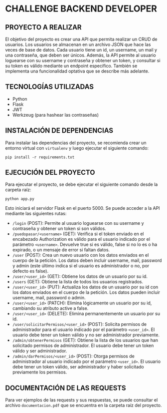 # CHALLENGE BACKEND DEVELOPER

## PROYECTO A REALIZAR

El objetivo del proyecto es crear una API que permita realizar un CRUD de usuarios. Los usuarios se almacenan en un archivo JSON que hace las veces de base de datos. Cada usuario tiene un id, un username, un mail y una contraseña, que deben ser únicos. Además, la API permite al usuario loguearse con su username y contraseña y obtener un token, y consultar si su token es válido mediante un endpoint específico. También se implementa una funcionalidad optativa que se describe más adelante.

## TECNOLOGÍAS UTILIZADAS

- Python
- Flask
- JWT
- Werkzeug (para hashear las contraseñas)

## INSTALACIÓN DE DEPENDENCIAS

Para instalar las dependencias del proyecto, se recomienda crear un entorno virtual con `virtualenv` y luego ejecutar el siguiente comando:

`pip install -r requirements.txt`


## EJECUCIÓN DEL PROYECTO

Para ejecutar el proyecto, se debe ejecutar el siguiente comando desde la carpeta raíz:

`python app.py`


Esto iniciará el servidor Flask en el puerto 5000. Se puede acceder a la API mediante las siguientes rutas:

- `/login` (POST): Permite al usuario loguearse con su username y contraseña y obtener un token si son válidos.
- `/puedopasar/<username>` (GET): Verifica si el token enviado en el encabezado Authorization es válido para el usuario indicado por el parámetro `<username>`. Devuelve true si es válido, false si no lo es o ha expirado, o un mensaje de error si faltan datos.
- `/user` (POST): Crea un nuevo usuario con los datos enviados en el cuerpo de la petición. Los datos deben incluir username, mail, password y admin (este último indica si el usuario es administrador o no, por defecto es false).
- `/user/<user_id>` (GET): Obtiene los datos de un usuario por su id.
- `/users` (GET): Obtiene la lista de todos los usuarios registrados.
- `/user/<user_id>` (PUT): Actualiza los datos de un usuario por su id con los datos enviados en el cuerpo de la petición. Los datos pueden incluir username, mail, password o admin.
- `/user/<user_id>` (PATCH): Elimina lógicamente un usuario por su id, cambiando su atributo active a false.
- `/user/<user_id>` (DELETE): Elimina permanentemente un usuario por su id.
- `/user/solicitarPermisos/<user_id>` (POST): Solicita permisos de administrador para el usuario indicado por el parámetro `<user_id>`. El usuario debe tener un token válido y no ser administrador previamente.
- `/admin/obtenerPermisos` (GET): Obtiene la lista de los usuarios que han solicitado permisos de administrador. El usuario debe tener un token válido y ser administrador.
- `/admin/darPermisos/<user_id>` (POST): Otorga permisos de administrador al usuario indicado por el parámetro `<user_id>`. El usuario debe tener un token válido, ser administrador y haber solicitado previamente los permisos.

## DOCUMENTACIÓN DE LAS REQUESTS

Para ver ejemplos de las requests y sus respuestas, se puede consultar el archivo `documentacion.pdf` que se encuentra en la carpeta raíz del proyecto.
